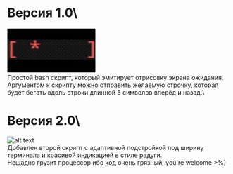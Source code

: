 # Версия 1.0\
![alt text](https://github.com/someengineername/sample_loading_splash_bash/blob/main/preview.gif)\
Простой bash скрипт, который эмитирует отрисовку экрана ожидания.\
Аргyментом к скрипту можно отправить желаемую строчку, которая будет бегать вдоль строки длинной 5 символов вперёд и назад.\

# Версия 2.0\
![alt text](https://github.com/tshamsrakhmanov/sample_loading_splash_bash/blob/main/preview2.gif)\
Добавлен второй скрипт с адаптивной подстройкой под ширину терминала и красивой индикацией в стиле радуги.\
Нещадно грузит процессор ибо код очень грязный, you're welcome >%)
